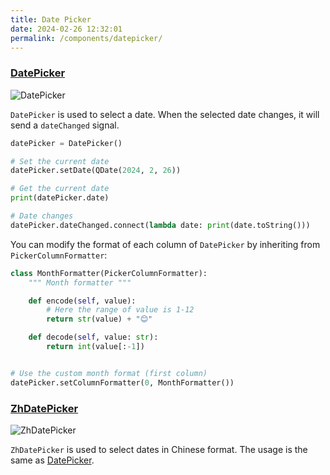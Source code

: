 ```yaml
---
title: Date Picker
date: 2024-02-26 12:32:01
permalink: /components/datepicker/
---
```


### [DatePicker](https://pyqt-fluent-widgets.readthedocs.io/en/latest/autoapi/qfluentwidgets/components/date_time/date_picker/index.html#qfluentwidgets.components.date_time.date_picker.DatePicker)

![DatePicker](/img/components/datepicker/DatePicker.png)

`DatePicker` is used to select a date. When the selected date changes, it will send a `dateChanged` signal.

```python
datePicker = DatePicker()

# Set the current date
datePicker.setDate(QDate(2024, 2, 26))

# Get the current date
print(datePicker.date)

# Date changes
datePicker.dateChanged.connect(lambda date: print(date.toString()))
```

You can modify the format of each column of `DatePicker` by inheriting from `PickerColumnFormatter`:
```python
class MonthFormatter(PickerColumnFormatter):
    """ Month formatter """

    def encode(self, value):
        # Here the range of value is 1-12
        return str(value) + "😊"

    def decode(self, value: str):
        return int(value[:-1])


# Use the custom month format (first column)
datePicker.setColumnFormatter(0, MonthFormatter())
```

### [ZhDatePicker](https://pyqt-fluent-widgets.readthedocs.io/en/latest/autoapi/qfluentwidgets/components/date_time/date_picker/index.html#qfluentwidgets.components.date_time.date_picker.ZhDatePicker)

![ZhDatePicker](/img/components/datepicker/ZhDatePicker.png)

`ZhDatePicker` is used to select dates in Chinese format. The usage is the same as [DatePicker](#datepicker).